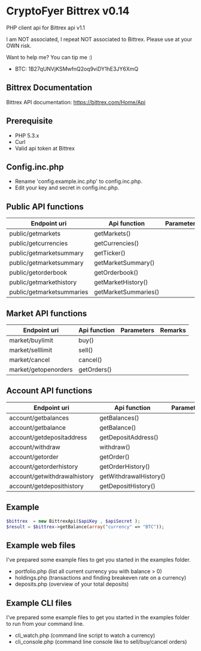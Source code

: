 CryptoFyer Bittrex v0.14
==============

PHP client api for Bittrex api v1.1

I am NOT associated, I repeat NOT associated to Bittrex. Please use at your OWN risk.

Want to help me? You can tip me :)
* BTC: 1B27qUNVjKSMwfnQ2oq9viDY1hE3JY6XmQ


Bittrex Documentation
----
Bittrex API documentation: https://bittrex.com/Home/Api


Prerequisite
----
* PHP 5.3.x
* Curl
* Valid api token at Bittrex


Config.inc.php
----
* Rename 'config.example.inc.php' to config.inc.php.
* Edit your key and secret in config.inc.php.

Public API functions
----

| Endpoint uri | Api function | Parameters | Remarks |
| --- | --- | --- | --- |
| public/getmarkets | getMarkets() |  |  |
| public/getcurrencies | getCurrencies() |  |  |
| public/getmarketsummary | getTicker() |  |  |
| public/getmarketsummary | getMarketSummary() |  |  |
| public/getorderbook | getOrderbook() |  |  |
| public/getmarkethistory | getMarketHistory() |  |  |
| public/getmarketsummaries | getMarketSummaries() |  |  |


Market API functions
----

| Endpoint uri | Api function | Parameters | Remarks |
| --- | --- | --- | --- |
| market/buylimit | buy() |  |  |
| market/selllimit | sell() |  |  |
| market/cancel | cancel() |  |  |
| market/getopenorders | getOrders() |  |  |


Account API functions
----

| Endpoint uri | Api function | Parameters | Remarks |
| --- | --- | --- | --- |
| account/getbalances | getBalances() |  |  |
| account/getbalance | getBalance() |  |  |
| account/getdepositaddress | getDepositAddress() |  |  |
| account/withdraw | withdraw() |  |  |
| account/getorder | getOrder() |  |  |
| account/getorderhistory | getOrderHistory() |  |  |
| account/getwithdrawalhistory | getWithdrawalHistory() |  |  |
| account/getdeposithistory | getDepositHistory() |  |  |

Example
----
```php
$bittrex  = new BittrexApi($apiKey , $apiSecret );
$result = $bittrex->getBalance(array("currency" => "BTC"));
```

Example web files
----
I've prepared some example files to get you started in the examples folder.
* portfolio.php (list all current currency you with balance > 0)
* holdings.php (transactions and finding breakeven rate on a currency)
* deposits.php (overview of your total deposits)

Example CLI files
----
I've prepared some example files to get you started in the examples folder to run from your command line.
* cli_watch.php (command line script to watch a currency)
* cli_console.php (command line console like to sell/buy/cancel orders)
